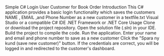  Simple C# Login User Customer for Book Order
Introduction
This C# application provides a basic login functionality which saves the customers NAME , EMAIL ,and Phone Number as a new customer in a  textfile.txt
Visual Studio or a compatible C# IDE
.NET Framework or .NET Core
Usage
Clone or download the project repository.
Open the solution file (.sln) in your IDE.
Build the project to compile the code.
Run the application.
Enter your name and email and phone number to save as a new customer
Click the "Spara ny kund (save new customer)" button.
If the credentials are correct, you will be logged in and redirected to the customer's dashboard.

